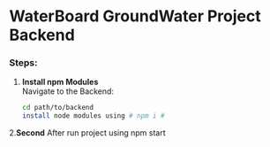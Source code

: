 # WaterBoard GroundWater Project Backend

### Steps:

1. **Install npm Modules**  
   Navigate to the Backend:
   ```bash
   cd path/to/backend
   install node modules using # npm i #
2.**Second**
After run project using npm start
  ```bash


